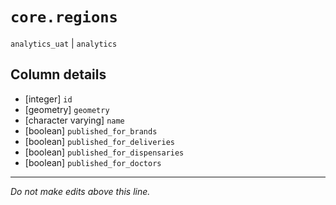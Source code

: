 # `core.regions`
`analytics_uat` | `analytics`

## Column details
* [integer]   `id`
* [geometry]  `geometry`
* [character varying] `name`
* [boolean]   `published_for_brands`
* [boolean]   `published_for_deliveries`
* [boolean]   `published_for_dispensaries`
* [boolean]   `published_for_doctors`

-------------------------------------------------------------------------------
*Do not make edits above this line.*
